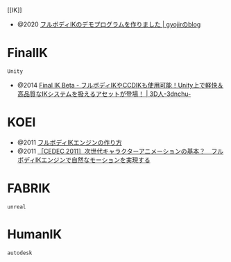 [[IK]]

- @2020 [フルボディIKのデモプログラムを作りました | gyojirのblog](https://blog.gyojir.com/posts/zE0WNjSHa)

# FinalIK
`Unity`
- @2014 [Final IK Beta - フルボディIKやCCDIKも使用可能！Unity上で軽快＆高品質なIKシステムを扱えるアセットが登場！ | 3D人-3dnchu-](https://3dnchu.com/archives/final-ik-beta/)

# KOEI
- @2011 [フルボディIKエンジンの作り方](https://cedil.cesa.or.jp/cedil_sessions/view/613)
- @2011 [［CEDEC 2011］次世代キャラクターアニメーションの基本？　フルボディIKエンジンで自然なモーションを実現する](https://www.4gamer.net/games/000/G000000/20110912065/)

# FABRIK
`unreal`

# HumanIK
`autodesk`
